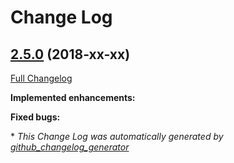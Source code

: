# Change Log

## [2.5.0](https://github.com/zammad/zammad/tree/2.5.0) (2018-xx-xx)
[Full Changelog](https://github.com/zammad/zammad/compare/2.4.0...2.5.0)

**Implemented enhancements:**




**Fixed bugs:**




\* *This Change Log was automatically generated by [github_changelog_generator](https://github.com/skywinder/Github-Changelog-Generator)*